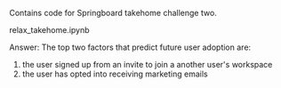 Contains code for Springboard takehome challenge two.

relax_takehome.ipynb

Answer:
The top two factors that predict future user adoption are:
  1. the user signed up from an invite to join a another user's workspace
  2. the user has opted into receiving marketing emails
